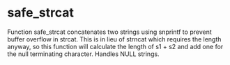 # safe_strcat
Function safe_strcat concatenates two strings using snprintf to prevent buffer overflow in strcat. This is in lieu of strncat which requires the length
anyway, so this function will calculate the length of s1 + s2 and add one for the null terminating character. Handles NULL strings.
